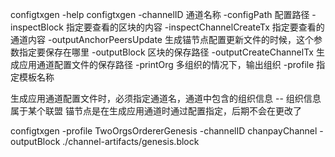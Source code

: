 
configtxgen -help
configtxgen -channelID 通道名称 -configPath 配置路径 -inspectBlock 指定要查看的区块的内容 -inspectChannelCreateTx 指定要查看的通道内容 -outputAnchorPeersUpdate 生成锚节点配置更新文件的时候，这个参数指定要保存在哪里 -outputBlock 区块的保存路径 -outputCreateChannelTx 生成应用通道配置文件的保存路径 -printOrg 多组织的情况下，输出组织 -profile 指定模板名称

生成应用通道配置文件时，必须指定通道名，通道中包含的组织信息
  -- 组织信息属于某个联盟
锚节点是在生成应用通道时通过配置指定，后期不会在更改了

configtxgen -profile TwoOrgsOrdererGenesis -channelID chanpayChannel -outputBlock ./channel-artifacts/genesis.block
